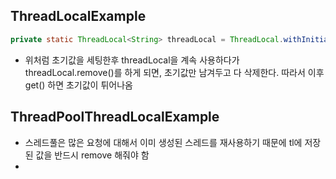 ## ThreadLocalExample

```java
private static ThreadLocal<String> threadLocal = ThreadLocal.withInitial(() -> "Hello World");
```
- 위처럼 초기값을 세팅한후 threadLocal을 계속 사용하다가 threadLocal.remove()를 하게 되면, 초기값만 남겨두고 다 삭제한다. 따라서 이후 get() 하면 초기값이 튀어나옴


## ThreadPoolThreadLocalExample
- 스레드풀은 많은 요청에 대해서 이미 생성된 스레드를 재사용하기 때문에 tl에 저장된 값을 반드시 remove 해줘야 함
- 

